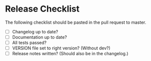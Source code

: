 # Release Checklist

The following checklist should be pasted in the pull request to master.

- [ ] Changelog up to date?
- [ ] Documentation up to date?
- [ ] All tests passed?
- [ ] VERSION file set to right version? (Without dev?)
- [ ] Release notes written? (Should also be in the changelog.)
